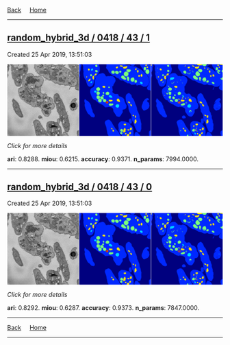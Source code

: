 
[Back](..)&nbsp;&nbsp;&nbsp;&nbsp;&nbsp;[Home](https://leapmanlab.github.io/snapshots)

---

<div class="summary"><a href="1"><h2>random_hybrid_3d / 0418 / 43 / 1</h2></a><p>Created 25 Apr 2019, 13:51:03
</p><a href="1"><img src="1/media/summary.png" align="center"></a><p>
<i>Click for more details</i>
</p></div>

**ari**: 0.8288. **miou**: 0.6215. **accuracy**: 0.9371. **n_params**: 7994.0000. 

---

<div class="summary"><a href="0"><h2>random_hybrid_3d / 0418 / 43 / 0</h2></a><p>Created 25 Apr 2019, 13:51:03
</p><a href="0"><img src="0/media/summary.png" align="center"></a><p>
<i>Click for more details</i>
</p></div>

**ari**: 0.8292. **miou**: 0.6287. **accuracy**: 0.9373. **n_params**: 7847.0000. 

---

[Back](..)&nbsp;&nbsp;&nbsp;&nbsp;&nbsp;[Home](https://leapmanlab.github.io/snapshots)

---